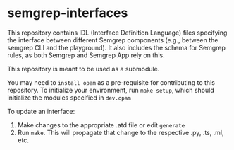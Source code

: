 # semgrep-interfaces

This repository contains IDL (Interface Definition Language) files specifying
the interface between different Semgrep components (e.g., between
the semgrep CLI and the playground). It also includes the schema for Semgrep rules,
as both Semgrep and Semgrep App rely on this.

This repository is meant to be used as a submodule.

You may need to `install opam` as a pre-requisite for contributing to this repository.
To initialize your environment, run `make setup`, which should initialize the modules
specified in `dev.opam`

To update an interface:
1. Make changes to the appropriate .atd file or edit `generate`
2. Run `make`. This will propagate that change to the respective .py, .ts, .ml, etc.
